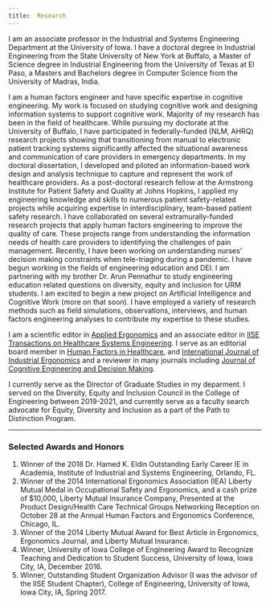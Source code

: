 ```yaml
---
title:  Research
---
```



I am an associate professor in the Industrial and Systems Engineering Department at the University of Iowa. I have a doctoral degree in Industrial Engineering from the State University of New York at Buffalo, a Master of Science degree in Industrial Engineering from the University of Texas at El Paso, a Masters and Bachelors degree in Computer Science from the University of Madras, India. 

I am a human factors engineer and have specific expertise in cognitive engineering. My work is focused on studying cognitive work and designing information systems to support cognitive work. Majority of my research has been in the field of healthcare. While pursuing my doctorate at the University of Buffalo, I have participated in federally-funded (NLM, AHRQ) research projects showing that transitioning from manual to electronic patient tracking systems significantly affected the situational awareness and communication of care providers in emergency departments. In my doctoral dissertation, I developed and piloted an information-based work design and analysis technique to capture and represent the work of healthcare providers. As a post-doctoral research fellow at the Armstrong Institute for Patient Safety and Quality at Johns Hopkins, I applied my engineering knowledge and skills to numerous patient safety-related projects while acquiring expertise in interdisciplinary, team-based patient safety research. I have collaborated on several extramurally-funded research projects that apply human factors engineering to improve the quality of care. These projects range from understanding the information needs of health care providers to identifying the challenges of pain management. Recently, I have been working on understanding nurses' decision making constraints when tele-triaging during a pandemic. I have begun working in the fields of engineering education and DEI. I am partnering with my brother Dr. Arun Pennathur to study engineering education related questions on diversity, equity and inclusion for URM students. I am excited to begin a new project on Artificial Intelligence and Cognitive Work (more on that soon). I have employed a variety of research methods such as field simulations, observations, interviews, and human factors engineering analyses to contribute my expertise to these studies.

I am a scientific editor in [Applied Ergonomics](https://www.journals.elsevier.com/applied-ergonomics) and an associate editor in [IISE Transactions on Healthcare Systems Engineering](https://www.tandfonline.com/toc/uhse21/current). I serve as an editorial board member in [Human Factors in Healthcare](https://www.journals.elsevier.com/human-factors-in-healthcare), and [International Journal of Industrial Ergonomics](https://www.journals.elsevier.com/international-journal-of-industrial-ergonomics/editorial-board) and a reviewer in many journals including [Journal of Cognitive Engineering and Decision Making](https://www.journals.elsevier.com/international-journal-of-industrial-ergonomics/editorial-board).

I currently serve as the Director of Graduate Studies in my deparment. I served on the Diversity, Equity and Inclusion Council in the College of Engineering between 2019-2021, and currently serve as a faculty search advocate for Equity, Diversity and Inclusion as a part of the Path to Distinction Program. 

---

### Selected Awards and Honors

1.	Winner of the 2018 Dr. Hamed K. Eldin Outstanding Early Career IE in Academia, Institute of Industrial and Systems Engineering, Orlando, FL.
2.	Winner of the 2014 International Ergonomics Association (IEA) Liberty Mutual Medal in Occupational Safety and Ergonomics, and a cash prize of $10,000, Liberty Mutual Insurance Company, Presented at the Product Design/Health Care Technical Groups Networking Reception on October 28 at the Annual Human Factors and Ergonomics Conference, Chicago, IL.
3.	Winner of the 2014 Liberty Mutual Award for Best Article in Ergonomics, Ergonomics Journal, and Liberty Mutual Insurance.
6.	Winner, University of Iowa College of Engineering Award to Recognize Teaching and Dedication to Student Success, University of Iowa, Iowa City, IA, December 2016.
4.	Winner, Outstanding Student Organization Advisor (I was the advisor of the IISE Student Chapter), College of Engineering, University of Iowa, Iowa City, IA, Spring 2017.
